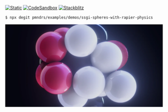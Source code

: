 [![Static](https://img.shields.io/badge/demo-%23646CFF.svg?logo=html5&logoColor=white)](https://pmndrs.github.io/examples/ssgi-spheres-with-rapier-physics)
[![CodeSandbox](https://img.shields.io/badge/codesandbox-040404?logo=codesandbox&logoColor=DBDBDB)](https://codesandbox.io/s/github/pmndrs/examples/tree/main/demos/ssgi-spheres-with-rapier-physics)
[![Stackblitz](https://img.shields.io/badge/stackblitz-fff?logo=Stackblitz&logoColor=1389FD)](https://stackblitz.com/github/pmndrs/examples/tree/main/demos/ssgi-spheres-with-rapier-physics)

```sh
$ npx degit pmndrs/examples/demos/ssgi-spheres-with-rapier-physics
```

![](thumbnail.webp)
